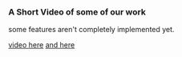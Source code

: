 ### A Short Video of some of our work 

some features aren't completely implemented yet.

[video here](https://github.com/joanapimenta27/Lbaw/blob/main/lbaw24155.mp4)
[and here](https://github.com/joanapimenta27/Lbaw/blob/main/lbaw.mp4)
